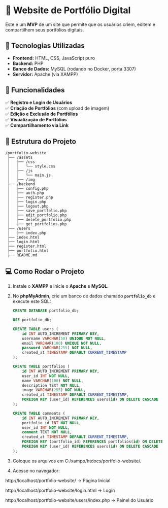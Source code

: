 # 📌 Website de Portfólio Digital

Este é um **MVP** de um site que permite que os usuários criem, editem e compartilhem seus portfólios digitais.

## 🚀 Tecnologias Utilizadas
- **Frontend:** HTML, CSS, JavaScript puro
- **Backend:** PHP
- **Banco de Dados:** MySQL (rodando no Docker, porta 3307)
- **Servidor:** Apache (via XAMPP)

## 📌 Funcionalidades
✅ **Registro e Login de Usuários**  
✅ **Criação de Portfólios** (com upload de imagem)  
✅ **Edição e Exclusão de Portfólios**  
✅ **Visualização de Portfólios**  
✅ **Compartilhamento via Link**  

## 📂 Estrutura do Projeto
```
/portfolio-website
 ├── /assets
 │   ├── /css
 │   │   └── style.css
 │   ├── /js
 │   │   └── main.js
 │   ├── /img
 ├── /backend
 │   ├── config.php
 │   ├── auth.php
 │   ├── register.php
 │   ├── login.php
 │   ├── logout.php
 │   ├── save_portfolio.php
 │   ├── edit_portfolio.php
 │   ├── delete_portfolio.php
 │   ├── get_portfolios.php
 ├── /users
 │   ├── index.php
 ├── index.html
 ├── login.html
 ├── register.html
 ├── portfolio.html
 ├── README.md
 ```


## 💻 Como Rodar o Projeto
1. Instale o **XAMPP** e inicie o **Apache** e **MySQL**.

2. No **phpMyAdmin**, crie um banco de dados chamado **`portfolio_db`** e execute este SQL:
   ```sql
   CREATE DATABASE portfolio_db;

   USE portfolio_db;

   CREATE TABLE users (
       id INT AUTO_INCREMENT PRIMARY KEY,
       username VARCHAR(50) UNIQUE NOT NULL,
       email VARCHAR(100) UNIQUE NOT NULL,
       password VARCHAR(255) NOT NULL,
       created_at TIMESTAMP DEFAULT CURRENT_TIMESTAMP
   );

   CREATE TABLE portfolios (
       id INT AUTO_INCREMENT PRIMARY KEY,
       user_id INT NOT NULL,
       name VARCHAR(100) NOT NULL,
       description TEXT NOT NULL,
       image VARCHAR(255) NOT NULL,
       created_at TIMESTAMP DEFAULT CURRENT_TIMESTAMP,
       FOREIGN KEY (user_id) REFERENCES users(id) ON DELETE CASCADE
   );

   CREATE TABLE comments (
       id INT AUTO_INCREMENT PRIMARY KEY,
       portfolio_id INT NOT NULL,
       user_id INT NOT NULL,
       comment TEXT NOT NULL,
       created_at TIMESTAMP DEFAULT CURRENT_TIMESTAMP,
       FOREIGN KEY (portfolio_id) REFERENCES portfolios(id) ON DELETE CASCADE,
       FOREIGN KEY (user_id) REFERENCES users(id) ON DELETE CASCADE
   );
   

3. Coloque os arquivos em C:/xampp/htdocs/portfolio-website/.

4. Acesse no navegador:

http://localhost/portfolio-website/ → Página Inicial

http://localhost/portfolio-website/login.html → Login

http://localhost/portfolio-website/users/index.php → Painel do Usuário
